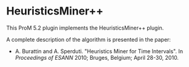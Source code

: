 # HeuristicsMiner++

This ProM 5.2 plugin implements the HeuristicsMiner++ plugin.

A complete description of the algorithm is presented in the paper:
* A. Burattin and A. Sperduti. "Heuristics Miner for Time Intervals".  In _Proceedings of ESANN_ 2010; Bruges, Belgium; April 28-30, 2010.
